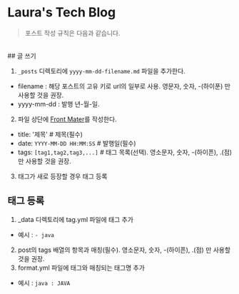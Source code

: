 # Laura's Tech Blog
> 포스트 작성 규칙은 다음과 같습니다.

<br>
## 글 쓰기

1. `_posts` 디렉토리에 `yyyy-mm-dd-filename.md` 파일을 추가한다.
- filename : 해당 포스트의 고유 키로 url의 일부로 사용. 영문자, 숫자, -(하이푼) 만 사용할 것을 권장.
- yyyy-mm-dd : 발행 년-월-일.
2. 파일 상단에 [Front Mater](https://jekyllrb.com/docs/front-matter/)를 작성한다.
- title: '제목' # 제목(필수)
- date: `YYYY-MM-DD HH:MM:SS` # 발행일(필수)
- tags: `[tag1,tag2,tag3,...]` # 태그 목록(선택). 영소문자, 숫자, -(하이픈), .(점) 만 사용할 것을 권장.
3. 태그가 새로 등장할 경우 태그 등록

## 태그 등록
1. _data 디렉토리에 tag.yml 파일에 태그 추가
- 예시 : `- java`
2. post의 tags 배열의 항목과 매칭(필수). 영소문자, 숫자, -(하이픈), .(점) 만 사용할 것을 권장.
3. format.yml 파일에 태그와 매칭되는 태그명 추가
- 예시 : `java : JAVA`